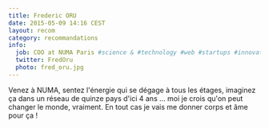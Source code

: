 ```yaml
---
title: Frederic ORU
date: 2015-05-09 14:16 CEST
layout: recom
category: recommandations
info:
  job: COO at NUMA Paris #science & #technology #web #startups #innovation #biz #dev #international #running
  twitter: FredOru
  photo: fred_oru.jpg
---
```


Venez à NUMA, sentez l'énergie qui se dégage à tous les étages, imaginez ça dans un réseau de quinze pays d'ici 4 ans ... moi je crois qu'on peut changer le monde, vraiment. En tout cas je vais me donner corps et âme pour ça !